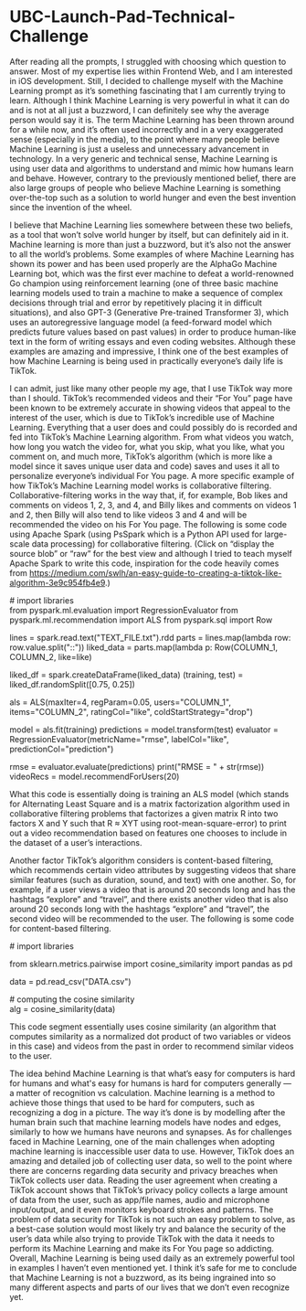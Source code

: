 # UBC-Launch-Pad-Technical-Challenge

After reading all the prompts, I struggled with choosing which question to answer. Most of my expertise lies within Frontend Web, and I am interested in iOS development. Still, I decided to challenge myself with the Machine Learning prompt as it’s something fascinating that I am currently trying to learn. Although I think Machine Learning is very powerful in what it can do and is not at all just a buzzword, I can definitely see why the average person would say it is. The term Machine Learning has been thrown around for a while now, and it’s often used incorrectly and in a very exaggerated sense (especially in the media), to the point where many people believe Machine Learning is just a useless and unnecessary advancement in technology. In a very generic and technical sense, Machine Learning is using user data and algorithms to understand and mimic how humans learn and behave. However, contrary to the previously mentioned belief, there are also large groups of people who believe Machine Learning is something over-the-top such as a solution to world hunger and even the best invention since the invention of the wheel.
 
I believe that Machine Learning lies somewhere between these two beliefs, as a tool that won’t solve world hunger by itself, but can definitely aid in it. Machine learning is more than just a buzzword, but it’s also not the answer to all the world’s problems. Some examples of where Machine Learning has shown its power and has been used properly are the AlphaGo Machine Learning bot, which was the first ever machine to defeat a world-renowned Go champion using reinforcement learning (one of three basic machine learning models used to train a machine to make a sequence of complex decisions through trial and error by repetitively placing it in difficult situations), and also GPT-3 (Generative Pre-trained Transformer 3), which uses an autoregressive language model (a feed-forward model which predicts future values based on past values) in order to produce human-like text in the form of writing essays and even coding websites. Although these examples are amazing and impressive, I think one of the best examples of how Machine Learning is being used in practically everyone’s daily life is TikTok. 
 
I can admit, just like many other people my age, that I use TikTok way more than I should. TikTok’s recommended videos and their “For You” page have been known to be extremely accurate in showing videos that appeal to the interest of the user, which is due to TikTok’s incredible use of Machine Learning. Everything that a user does and could possibly do is recorded and fed into TikTok’s Machine Learning algorithm. From what videos you watch, how long you watch the video for, what you skip, what you like, what you comment on, and much more, TikTok’s algorithm (which is more like a model since it saves unique user data and code) saves and uses it all to personalize everyone’s individual For You page. A more specific example of how TikTok’s Machine Learning model works is collaborative filtering. Collaborative-filtering works in the way that, if, for example, Bob likes and comments on videos 1, 2, 3, and 4, and Billy likes and comments on videos 1 and 2, then Billy will also tend to like videos 3 and 4 and will be recommended the video on his For You page. The following is some code using Apache Spark (using PsSpark which is a Python API used for large-scale data processing) for collaborative filtering. (Click on “display the source blob” or “raw” for the best view and although I tried to teach myself Apache Spark to write this code, inspiration for the code heavily comes from https://medium.com/swlh/an-easy-guide-to-creating-a-tiktok-like-algorithm-3e9c954fb4e9.)

\# import libraries\
from pyspark.ml.evaluation import RegressionEvaluator
from pyspark.ml.recommendation import ALS
from pyspark.sql import Row

lines = spark.read.text("TEXT_FILE.txt").rdd
parts = lines.map(lambda row: row.value.split("::"))
liked_data = parts.map(lambda p: Row(COLUMN_1, COLUMN_2, like=like)

liked_df = spark.createDataFrame(liked_data)
(training, test) = liked_df.randomSplit([0.75, 0.25])

als = ALS(maxIter=4, regParam=0.05, users="COLUMN_1", 
items="COLUMN_2", ratingCol="like",
          coldStartStrategy="drop")
										
model = als.fit(training)
predictions = model.transform(test)
evaluator = RegressionEvaluator(metricName="rmse", labelCol="like",
                                predictionCol="prediction")
                       
rmse = evaluator.evaluate(predictions)
print("RMSE = " + str(rmse))
videoRecs = model.recommendForUsers(20)

What this code is essentially doing is training an ALS model (which stands for Alternating Least Square and is a matrix factorization algorithm used in collaborative filtering problems that factorizes a given matrix R into two factors X and Y such that R ≈ XYT using root-mean-square-error) to print out a video recommendation based on features one chooses to include in the dataset of a user’s interactions. 
 
Another factor TikTok’s algorithm considers is content-based filtering, which recommends certain video attributes by suggesting videos that share similar features (such as duration, sound, and text) with one another. So, for example, if a user views a video that is around 20 seconds long and has the hashtags “explore” and “travel”, and there exists another video that is also around 20 seconds long with the hashtags “explore” and “travel”, the second video will be recommended to the user. The following is some code for content-based filtering.
 
\# import libraries
 
from sklearn.metrics.pairwise import cosine_similarity
import pandas as pd
 
data = pd.read_csv("DATA.csv")
 
\# computing the cosine similarity\
alg = cosine_similarity(data)
 
This code segment essentially uses cosine similarity (an algorithm that computes similarity as a normalized dot product of two variables or videos in this case) and videos from the past in order to recommend similar videos to the user.
 
The idea behind Machine Learning is that what’s easy for computers is hard for humans and what's easy for humans is hard for computers generally — a matter of recognition vs calculation. Machine learning is a method to achieve those things that used to be hard for computers, such as recognizing a dog in a picture. The way it’s done is by modelling after the human brain such that machine learning models have nodes and edges, similarly to how we humans have neurons and synapses. As for challenges faced in Machine Learning, one of the main challenges when adopting machine learning is inaccessible user data to use. However, TikTok does an amazing and detailed job of collecting user data, so well to the point where there are concerns regarding data security and privacy breaches when TikTok collects user data. Reading the user agreement when creating a TikTok account shows that TikTok’s privacy policy collects a large amount of data from the user, such as app/file names, audio and microphone input/output, and it even monitors keyboard strokes and patterns. The problem of data security for TikTok is not such an easy problem to solve, as a best-case solution would most likely try and balance the security of the user’s data while also trying to provide TikTok with the data it needs to perform its Machine Learning and make its For You page so addicting. Overall, Machine Learning is being used daily as an extremely powerful tool in examples I haven’t even mentioned yet. I think it’s safe for me to conclude that Machine Learning is not a buzzword, as its being ingrained into so many different aspects and parts of our lives that we don’t even recognize yet.
